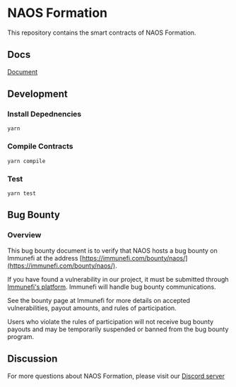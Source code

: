 # NAOS Formation
This repository contains the smart contracts of NAOS Formation. 

## Docs
[Document](https://naosfinance.gitbook.io/naos-finance/overview/naos-protocol/naos-formation)

## Development
### Install Depednencies
```
yarn
```
### Compile Contracts
```
yarn compile
```
### Test
```
yarn test
```

## Bug Bounty 
### Overview

This bug bounty document is to verify that NAOS hosts a bug bounty on Immunefi at the address [https://immunefi.com/bounty/naos/](https://immunefi.com/bounty/naos/).

If you have found a vulnerability in our project, it must be submitted through [Immunefi's platform](https://immunefi.com/). Immunefi will handle bug bounty communications.

See the bounty page at Immunefi for more details on accepted vulnerabilities, payout amounts, and rules of participation.

Users who violate the rules of participation will not receive bug bounty payouts and may be temporarily suspended or banned from the bug bounty program.


## Discussion
For more questions about NAOS Formation, please visit our [Discord server](https://discord.gg/qThcuS7FBd)